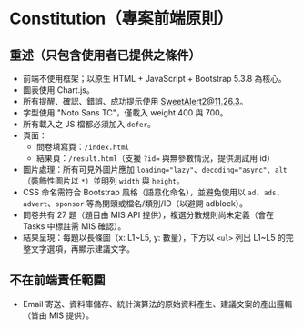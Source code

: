 # Constitution（專案前端原則）

## 重述（只包含使用者已提供之條件）
- 前端不使用框架；以原生 HTML + JavaScript + Bootstrap 5.3.8 為核心。
- 圖表使用 Chart.js。
- 所有提醒、確認、錯誤、成功提示使用 SweetAlert2@11.26.3。
- 字型使用 "Noto Sans TC"，僅載入 weight 400 與 700。
- 所有載入之 JS 檔都必須加入 `defer`。
- 頁面：
  - 問卷填寫頁：`/index.html`
  - 結果頁：`/result.html`（支援 `?id=` 與無參數情況，提供測試用 id）
- 圖片處理：所有可見外圖片應加 `loading="lazy"`、`decoding="async"`、`alt`（裝飾性圖片以 `*`）並明列 `width` 與 `height`。
- CSS 命名需符合 Bootstrap 風格（語意化命名），並避免使用以 `ad`、`ads`、`advert`、`sponsor` 等為開頭或檔名/類別/ID（以避開 adblock）。
- 問卷共有 27 題（題目由 MIS API 提供），複選分數規則尚未定義（會在 Tasks 中標註需 MIS 確認）。
- 結果呈現：每題以長條圖（x: L1~L5, y: 數量），下方以 `<ul>` 列出 L1~L5 的完整文字選項，再顯示建議文字。

## 不在前端責任範圍
- Email 寄送、資料庫儲存、統計演算法的原始資料產生、建議文案的產出邏輯（皆由 MIS 提供）。

